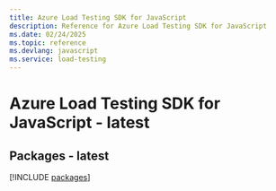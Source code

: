 ```yaml
---
title: Azure Load Testing SDK for JavaScript
description: Reference for Azure Load Testing SDK for JavaScript
ms.date: 02/24/2025
ms.topic: reference
ms.devlang: javascript
ms.service: load-testing
---
```

# Azure Load Testing SDK for JavaScript - latest
## Packages - latest
[!INCLUDE [packages](load-testing-index.md)]